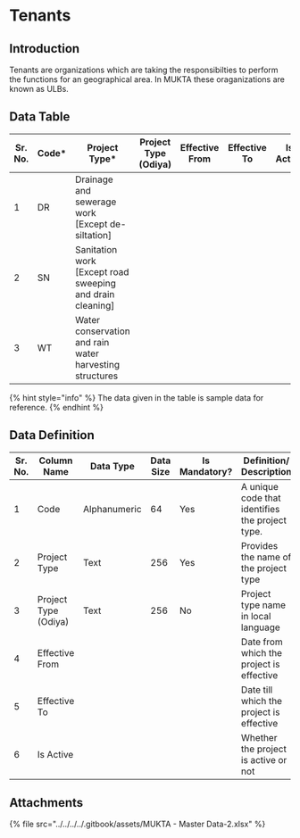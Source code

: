 # Tenants

## Introduction

Tenants are organizations which are taking the responsibilties to perform the functions for an geographical area. In MUKTA these oraganizations are known as ULBs.&#x20;

## Data Table

| Sr. No. | Code\* | Project Type\*                                             | Project Type (Odiya) | Effective From | Effective To | Is Active |
| ------- | ------ | ---------------------------------------------------------- | -------------------- | -------------- | ------------ | --------- |
| 1       | DR     | Drainage and sewerage work \[Except de-siltation]          |                      |                |              |           |
| 2       | SN     | Sanitation work \[Except road sweeping and drain cleaning] |                      |                |              |           |
| 3       | WT     | Water conservation and rain water harvesting structures    |                      |                |              |           |

{% hint style="info" %}
The data given in the table is sample data for reference.
{% endhint %}

## Data Definition

| Sr. No. | Column Name          | Data Type    | Data Size | Is Mandatory? | Definition/ Description                         |
| ------- | -------------------- | ------------ | --------- | ------------- | ----------------------------------------------- |
| 1       | Code                 | Alphanumeric | 64        | Yes           | A unique code that identifies the project type. |
| 2       | Project Type         | Text         | 256       | Yes           | Provides the name of the project type           |
| 3       | Project Type (Odiya) | Text         | 256       | No            | Project type name in local language             |
| 4       | Effective From       |              |           |               | Date from which the project is effective        |
| 5       | Effective To         |              |           |               | Date till which the project is effective        |
| 6       | Is Active            |              |           |               | Whether the project is active or not            |

## Attachments

{% file src="../../../../.gitbook/assets/MUKTA - Master Data-2.xlsx" %}
